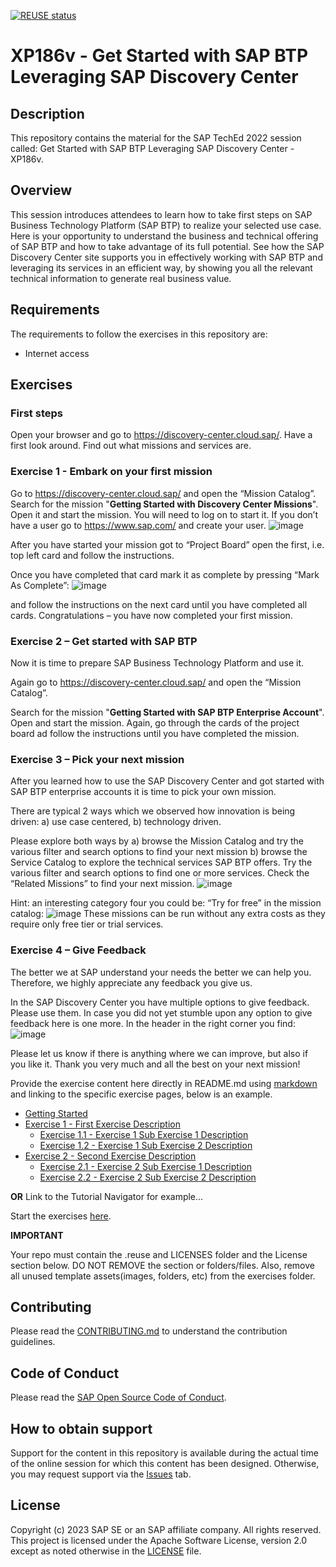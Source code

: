 [![REUSE status](https://api.reuse.software/badge/github.com/SAP-samples/teched2023-XP186v)](https://api.reuse.software/info/github.com/SAP-samples/teched2023-XP186v)

# XP186v - Get Started with SAP BTP Leveraging SAP Discovery Center

## Description

This repository contains the material for the SAP TechEd 2022 session called: Get Started with SAP BTP Leveraging SAP Discovery Center - XP186v. 

## Overview

This session introduces attendees to learn how to take first steps on SAP Business Technology Platform (SAP BTP) to realize your selected use case. Here is your opportunity to understand the business and technical offering of SAP BTP and how to take advantage of its full potential. See how the SAP Discovery Center site supports you in effectively working with SAP BTP and leveraging its services in an efficient way, by showing you all the relevant technical information to generate real business value.

## Requirements

The requirements to follow the exercises in this repository are:
-	Internet access

## Exercises

### First steps
Open your browser and go to https://discovery-center.cloud.sap/. 
Have a first look around. Find out what missions and services are.


### Exercise 1 - Embark on your first mission
Go to https://discovery-center.cloud.sap/ and open the “Mission Catalog”. 
Search for the mission "**Getting Started with Discovery Center Missions**". Open it and start the mission. 
You will need to log on to start it. 
If you don’t have a user go to https://www.sap.com/ and create your user.
![image](https://github.com/SAP-samples/teched2023-XP186v/assets/144680945/5fe7fa11-abac-4c85-9ff9-29e32a29b0ce)

After you have started your mission got to “Project Board” open the first, i.e. top left card and follow the instructions. 

Once you have completed that card mark it as complete by pressing “Mark As Complete”:
![image](https://github.com/SAP-samples/teched2023-XP186v/assets/144680945/b115bfd5-333b-40ba-85d4-b85503b366e6)
 
and follow the instructions on the next card until you have completed all cards.
Congratulations – you have now completed your first mission.



### Exercise 2 – Get started with SAP BTP
Now it is time to prepare SAP Business Technology Platform and use it.

Again go to https://discovery-center.cloud.sap/ and open the “Mission Catalog”. 

Search for the mission "**Getting Started with SAP BTP Enterprise Account**". Open and start the mission. 
Again, go through the cards of the project board ad follow the instructions until you have completed the mission. 


### Exercise 3 – Pick your next mission
After you learned how to use the SAP Discovery Center and got started with SAP BTP enterprise accounts it is time to pick your own mission.

There are typical 2 ways which we observed how innovation is being driven:
a)	use case centered,
b)	technology driven.

Please explore both ways by 
a)	browse the Mission Catalog and try the various filter and search options to find your next mission
b)	browse the Service Catalog to explore the technical services SAP BTP offers. Try the various filter and search options to find one or more services. Check the “Related Missions” to find your next mission.
![image](https://github.com/SAP-samples/teched2023-XP186v/assets/144680945/e8dec095-646d-482a-bbe9-f12ffd28998a)

Hint: an interesting category four you could be: “Try for free” in the mission catalog:
![image](https://github.com/SAP-samples/teched2023-XP186v/assets/144680945/df96bdf0-dcd1-4ec1-b505-a02bfb577c4a)
These missions can be run without any extra costs as they require only free tier or trial services. 


### Exercise 4 – Give Feedback
The better we at SAP understand your needs the better we can help you. Therefore, we highly appreciate any feedback you give us.

In the SAP Discovery Center you have multiple options to give feedback. Please use them. In case you did not yet stumble upon any option to give feedback here is one more. In the header in the right corner you find:
![image](https://github.com/SAP-samples/teched2023-XP186v/assets/144680945/a9622051-7d6f-45b0-911b-5a7a668a45ca)

Please let us know if there is anything where we can improve, but also if you like it.
Thank you very much and all the best on your next mission!






















Provide the exercise content here directly in README.md using [markdown](https://guides.github.com/features/mastering-markdown/) and linking to the specific exercise pages, below is an example.

- [Getting Started](exercises/ex0/)
- [Exercise 1 - First Exercise Description](exercises/ex1/)
    - [Exercise 1.1 - Exercise 1 Sub Exercise 1 Description](exercises/ex1#exercise-11-sub-exercise-1-description)
    - [Exercise 1.2 - Exercise 1 Sub Exercise 2 Description](exercises/ex1#exercise-12-sub-exercise-2-description)
- [Exercise 2 - Second Exercise Description](exercises/ex2/)
    - [Exercise 2.1 - Exercise 2 Sub Exercise 1 Description](exercises/ex2#exercise-21-sub-exercise-1-description)
    - [Exercise 2.2 - Exercise 2 Sub Exercise 2 Description](exercises/ex2#exercise-22-sub-exercise-2-description)

  
**OR** Link to the Tutorial Navigator for example...

Start the exercises [here](https://developers.sap.com/tutorials/abap-environment-trial-onboarding.html).

**IMPORTANT**

Your repo must contain the .reuse and LICENSES folder and the License section below. DO NOT REMOVE the section or folders/files. Also, remove all unused template assets(images, folders, etc) from the exercises folder. 

## Contributing
Please read the [CONTRIBUTING.md](./CONTRIBUTING.md) to understand the contribution guidelines.

## Code of Conduct
Please read the [SAP Open Source Code of Conduct](https://github.com/SAP-samples/.github/blob/main/CODE_OF_CONDUCT.md).

## How to obtain support

Support for the content in this repository is available during the actual time of the online session for which this content has been designed. Otherwise, you may request support via the [Issues](../../issues) tab.

## License
Copyright (c) 2023 SAP SE or an SAP affiliate company. All rights reserved. This project is licensed under the Apache Software License, version 2.0 except as noted otherwise in the [LICENSE](LICENSES/Apache-2.0.txt) file.
